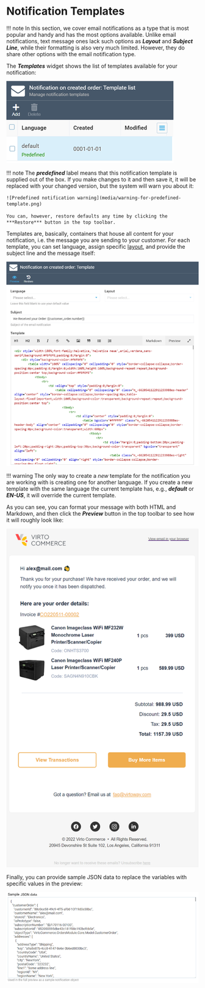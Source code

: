 # Notification Templates

!!! note
	In this section, we cover email notifications as a type that is most popular and handy and has the most options available. Unlike email notifications, text message ones lack such options as ***Layout*** and ***Subject Line***, while their formatting is also very much limited. However, they do share other options with the email notification type.

The ***Templates*** widget shows the list of templates available for your notification:

![Notification template list](media/notification-template-list.png)

!!! note
	The ***predefined*** label means that this notification template is supplied out of the box. If you make changes to it and then save it, it will be replaced with your changed version, but the system will warn you about it:
	
	![Predefined notification warning](media/warning-for-predefined-template.png)
	
	You can, however, restore defaults any time by clicking the ***Restore*** button in the top toolbar.

Templates are, basically, containers that house all content for your notification, i.e. the message you are sending to your customer. For each template, you can set language, assign specific [layout](notification-layouts.md), and provide the subject line and the message itself:

![Notification template options](media/notification-template-options.png)

!!! warning
	The only way to create a *new* template for the notification you are working with is creating one for another language. If you create a new template with the same language the current template has, e.g., ***default*** or ***EN-US***, it will override the current template.

As you can see, you can format your message with both HTML and Markdown, and then click the ***Preview*** button in the top toolbar to see how it will roughly look like:

![Notification template preview](media/notification-template-preview.png)

Finally, you can provide sample JSON data to replace the variables with specific values in the preview:

![Sample JSON data](media/sample-json-data.png)